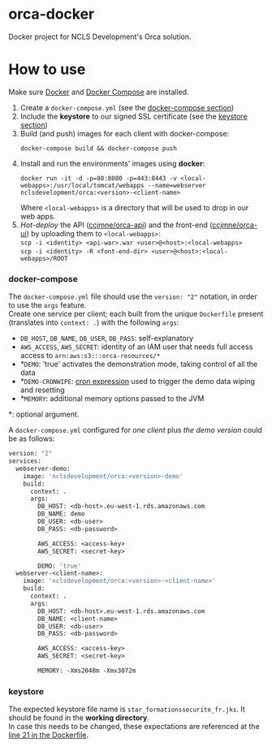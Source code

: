 # orca-docker
Docker project for NCLS Development's Orca solution.

# How to use
Make sure [Docker](https://docs.docker.com/#components) and [Docker Compose](https://docs.docker.com/compose/install/#/install-docker-compose) are installed.

1. Create a `docker-compose.yml` (see the [docker-compose section](//github.com/ccjmne/orca-docker/blob/master/README.md#docker-compose))
2. Include the **keystore** to our signed SSL certificate (see the [keystore section](//github.com/ccjmne/orca-docker/blob/master/README.md#keystore))
3. Build (and push) images for each client with docker-compose:  
   ```
   docker-compose build && docker-compose push
   ```
4. Install and run the environments' images using **docker**:
   ```
   docker run -it -d -p=80:8080 -p=443:8443 -v <local-webapps>:/usr/local/tomcat/webapps --name=webserver nclsdevelopment/orca:<version>-<client-name>
   ```
   Where `<local-webapps>` is a directory that will be used to drop in our web apps.
5. *Hot-deploy* the API ([ccjmne/orca-api](//github.com/ccjmne/first-aid-officers-maintenance-api)) and the front-end ([ccjmne/orca-ui](//github.com/ccjmne/first-aid-officers-maintenance-ui)) by uploading them to `<local-webapps>`:  
   `scp -i <identity> <api-war>.war <user>@<host>:<local-webapps>`  
   `scp -i <identity> -R <font-end-dir> <user>@<host>:<local-webapps>/ROOT`

### docker-compose
The `docker-compose.yml` file should use the `version: "2"` notation, in order to use the `args` feature.  
Create one service per client; each built from the unique `Dockerfile` present (translates into `context: .`) with the following `args`:

- `DB_HOST`, `DB_NAME`, `DB_USER`, `DB_PASS`: self-explanatory
- `AWS_ACCESS`, `AWS_SECRET`: identity of an IAM user that needs full access access to `arn:aws:s3:::orca-resources/*`
- \*`DEMO`: 'true' activates the demonstration mode, taking control of all the data
- \*`DEMO-CRONWIPE`: [cron expression](http://www.quartz-scheduler.org/documentation/quartz-2.2.x/tutorials/crontrigger.html#format) used to trigger the demo data wiping and resetting
- \*`MEMORY`: additional memory options passed to the JVM

\*: optional argument.

A `docker-compose.yml` configured for *one client* plus *the demo version* could be as follows:

```dockerfile
version: "2"
services:
  webserver-demo:
    image: 'nclsdevelopment/orca:<version>-demo'
    build:
      context: .
      args:
        DB_HOST: <db-host>.eu-west-1.rds.amazonaws.com
        DB_NAME: demo
        DB_USER: <db-user>
        DB_PASS: <db-password>

        AWS_ACCESS: <access-key>
        AWS_SECRET: <secret-key>

        DEMO: 'true'
  webserver-<client-name>:
    image: 'nclsdevelopment/orca:<version>-<client-name>'
    build:
      context: .
      args:
        DB_HOST: <db-host>.eu-west-1.rds.amazonaws.com
        DB_NAME: <client-name>
        DB_USER: <db-user>
        DB_PASS: <db-password>

        AWS_ACCESS: <access-key>
        AWS_SECRET: <secret-key>

        MEMORY: -Xms2048m -Xmx3072m
```

### keystore
The expected keystore file name is `star_formationssecurite_fr.jks`. It should be found in the **working directory**.  
In case this needs to be changed, these expectations are referenced at the [line 21 in the Dockerfile](//github.com/ccjmne/orca-docker/blob/master/docker-compose/Dockerfile#L21).
